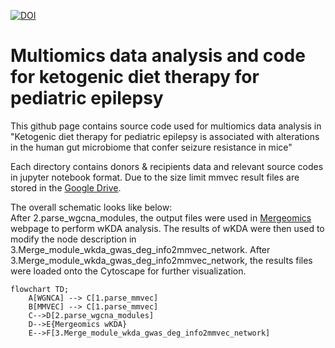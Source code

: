 [![DOI](https://zenodo.org/badge/DOI/10.5281/zenodo.10059754.svg)](https://doi.org/10.5281/zenodo.10059754)
# Multiomics data analysis and code for ketogenic diet therapy for pediatric epilepsy 


This github page contains source code used for multiomics data analysis in <br>
"Ketogenic diet therapy for pediatric epilepsy 
is associated with alterations in the human gut microbiome 
that confer seizure resistance in mice"

Each directory contains donors & recipients data and relevant source codes in jupyter notebook format. Due to the size limit mmvec result files are stored in the [Google Drive](https://drive.google.com/drive/folders/1Z8sWRNHAHaUCh3hYm9MvkVGY32F4IZ1w?usp=sharing).

The overall schematic looks like below:<br>
After 2.parse_wgcna_modules, the output files were used in [Mergeomics](http://mergeomics.research.idre.ucla.edu/) webpage to perform wKDA analysis.
The results of wKDA were then used to modify the node description in 3.Merge_module_wkda_gwas_deg_info2mmvec_network. 
After 3.Merge_module_wkda_gwas_deg_info2mmvec_network, the results files were loaded onto the Cytoscape for further visualization.



```mermaid
flowchart TD;
	A[WGNCA] --> C[1.parse_mmvec]
	B[MMVEC] --> C[1.parse_mmvec]
	C-->D[2.parse_wgcna_modules]
	D-->E{Mergeomics wKDA}
	E-->F[3.Merge_module_wkda_gwas_deg_info2mmvec_network]
```


